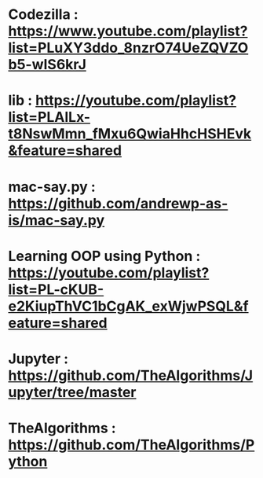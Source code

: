 
# Codezilla  : https://www.youtube.com/playlist?list=PLuXY3ddo_8nzrO74UeZQVZOb5-wIS6krJ
# lib : https://youtube.com/playlist?list=PLAlLx-t8NswMmn_fMxu6QwiaHhcHSHEvk&feature=shared
# mac-say.py : https://github.com/andrewp-as-is/mac-say.py
# Learning OOP using Python : https://youtube.com/playlist?list=PL-cKUB-e2KiupThVC1bCgAK_exWjwPSQL&feature=shared
# Jupyter : https://github.com/TheAlgorithms/Jupyter/tree/master
# TheAlgorithms : https://github.com/TheAlgorithms/Python
